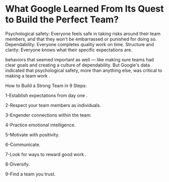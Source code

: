 # What Google Learned From Its Quest to Build the Perfect Team?


Psychological safety: Everyone feels safe in taking risks around their team members, and that they won't be embarrassed or punished for doing so. Dependability: Everyone completes quality work on time. Structure and clarity: Everyone knows what their specific expectations are.


 behaviors that seemed important as well — like making sure teams had clear goals and creating a culture of dependability. But Google's data indicated that psychological safety, more than anything else, was critical to making a team work .


 How to Build a Strong Team in 9 Steps:

 1-Establish expectations from day one .

 2-Respect your team members as individuals. 

 3-Engender connections within the team.

 4-Practice emotional intelligence.

 5-Motivate with positivity.

 6-Communicate.

 7-Look for ways to reward good work .

 8-Diversify. 

 9-Find a team you trust.

